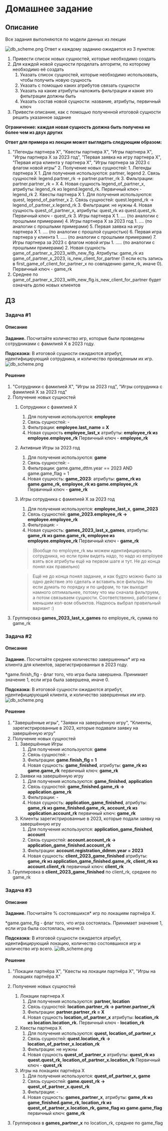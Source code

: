 # Домашнее задание

## Описание

Все задания выполняются по модели данных из лекции

![db_scheme.png](pictures/db_scheme.png)
Ответ к каждому заданию ожидается из 3 пунктов:

1. Привести список новых сущностей, которые необходимо создать
2. Для каждой новой сущности проделать алгоритм, по которому необходимо её создать
    1. Указать список сущностей, которые необходимо использовать, чтобы получить новую сущность
    2. Указать с помощью каких атрибутов связать сущности
    3. Указать на какие атрибуты наложить фильтрации и какие это фильтрации должны быть
    4. Указать состав новой сущности: название, атрибуты, первичный ключ
3. Привести описание, как с помощью полученной итоговой сущности решить указанное задание

**Ограничение: каждая новая сущность должна быть получена не более чем из двух других**

**Ответ для примера из лекции может выглядеть следующим образом:**

1. "Легенды партнера Х", "Квесты партнера Х", "Игры партнера Х", "Игры партнера X за 2023 год", "Первая заявка на игру
   партнера Х", "Первая игра клиента у партнера Х", "Игры партнера за 2023 с флагом новой игры"
    2. Получение новых сущностей:
        1. Легенды партнера Х
            1. Для получения используются: partner, legend
            2. Связь сущностей: legend.partner_rk -> partner.partner_rk
            3. Фильтрации: partner.partner_rk = X
            4. Новая сущность legend_of_partner_x, атрибуты: legend_rk из legend.legend_rk. Первичный ключ - legend_rk
        2. Квесты партнера Х
            1. Для получения используются: quest, legend_of_partner_x
            2. Связь сущностей: quest.legend_rk -> legend_of_partner_x.legend_rk
            3. Фильтрации: не нужны
            4. Новая сущность quest_of_partner_x, атрибуты: quest_rk из quest.quest_rk. Первичный ключ - quest_rk
        3. Игры партнера Х
            1. .... (по аналогии с прошлыми примерами)
        4. Игры партнера X за 2023 год
            1. .... (по аналогии с прошлыми примерами)
        5. Первая заявка на игру партнера Х
            1. .... (по аналогии с прошлой сущностью)
        6. Первая игра партнера у клиента
            1. ..... (по аналогии с прошлыми примерами)
        7. Игры партнера за 2023 с флагом новой игры
            1. ..... (по аналогии с прошлыми примерами)
            2. Новая сущность game_of_partner_x_2023_with_new_flg. Атрибуты: game_rk из game_of_partner_x_2023,
               is_new_client_for_partner (1 если есть запись в first_game_of_client_for_partner_x по совпадению game_rk,
               иначе 0). Первичный ключ - game_rk
3. Среднее по game_of_partner_x_2023_with_new_flg.is_new_client_for_partner будет означать долю новых клиентов

## ДЗ

### Задача #1

#### Описание

**Задание.** Посчитайте количество игр, которые были проведены сотрудниками с фамилией X в 2023 году.

**Подсказка:** В итоговой сущности ожидаются атрибут, идентифицирующий сотрудника, и количество проведенным их игр.
![db_scheme.png](pictures/db_scheme.png)

#### Решение

1. "Сотрудники с фамилией X", "Игры за 2023 год", "Игры сотрудника с фамилией Х за 2023 год"
2. Получение новых сущностей
    1. Сотрудники с фамилией Х
        1. Для получения используются: **employee**
        2. Связь сущностей: -
        3. Фильтрации: **employee.last_name = X**
        4. Новая сущность **employee_last_x**
           атрибуты: **employee_rk из employee.employee_rk**
           Первичный ключ - **employee_rk**
    2. Активные Игры за 2023 год
        1. Для получения используются: **game**
        2. Связь сущностей: -
        3. Фильтрации: game.game_dttm.year == 2023 AND game.game_flag = 1
        4. Новая сущность: **game_2023**:
           атрибуты: **game_rk из game.game_rk, employee_rk из game.employee_rk**
           Первичный ключ - **game_rk**
    3. Игры сотрудника с фамилией Х за 2023 год
        1. Для получения используются:  **employee_last_x**, **game_2023**
        2. Связь сущностей: **game_2023.employee_rk -> employee.employee_rk**
        3. Фильтрация: -
        4. Новая сущность: **games_2023_last_x_games**,
           атрибуты: **game_rk из game.game_rk, employee из employee.employee_rk**
           Первичный ключ - **game_rk**
       > (Вообще по employee_rk мы можем идентифицировать сотрудника, но если прям видеть надо, то надо из employee
       взять все атрибуты ещё на первом шаге и тут. Не до конца понял как правильно)

       > Ещё не до конца понял задание, и как будто можно было за одно действие это сделать и вставить все фильтры. Но
       если думать по порядку и по цифрам, то так выходит намного оптимальнее, потому что мы сначала фильтруем, а потом
       связываем сущности. Соответственно, работаем с меньшим кол-вом объектов. Надеюсь выбрал правильный вариант :)
3. Группировка **games_2023_last_x_games** по employee_rk, сумма по game_rk

### Задача #2

#### Описание

**Задание.** Посчитайте среднее количество завершенных* игр на клиента для клиентов, зарегистрированных в 2023 году.

*game.finish_flg - флаг того, что игра была завершена. Принимает значение 1, если игра была завершена, иначе 0.

**Подсказка:** В итоговой сущности ожидаются атрибут, идентифицирующий клиента, и количество завершенных им игр.
![db_scheme.png](pictures/db_scheme.png)

#### Решение

1. "Завершённые игры", "Заявки на завершённую игру", "Клиенты,
   зарегистрированные в 2023, которые подавали заявку на завершённую игру"
2. Получение новых сущностей
    1. Завершённые Игры
        1. Для получения используются: **game**
        2. Связь сущностей: -
        3. Фильтрации: **game.finish_flg = 1**
        4. Новая сущность: **game_finished**,
           атрибуты: **game_rk из game.game_rk**
           первичный ключ: **game_rk**
    2. Заявки на завершённую игру
        1. Для получения используются: **game_finished**, **application**
        2. Связь сущностей: **game_finished.game_rk -> application.game_rk**
        3. Фильтрации: -
        4. Новая сущность: **application_game_finished**,
           атрибуты: **game_rk из game_finished.game_rk, account_rk из application.account_rk**
           первичный ключ: **game_rk**
    3. Клиенты зарегистрированные в 2023, которые подали заявку на завершённую игру
        1. Для получения используются: **application_game_finished**, **account**
        2. Связь сущностей: **account.account_rk -> application_game_finished.account_rk**
        3. Фильтрации: **account.registration_ddmm.year = 2023**
        4. Новая сущность: **client_2023_game_finished**
           атрибуты: **game_rk из application_game_finished.game_rk, client_rk из account.client_rk**
           первичный ключ: **client_rk**
3. Группировка в **client_2023_game_finished** по client_rk, среднее по game_rk

### Задача #3

#### Описание

**Задание.** Посчитайте % состоявшихся* игр по локациям партнёра Х.

*game.game_flg - флаг того, что игра состоялась. Принимает значение 1, если игра была состоялась, иначе 0.

**Подсказка:** В итоговой сущности ожидается атрибут, идентифицирующий локацию, количество состоявшихся игр и количество
игр всего.
![db_scheme.png](pictures%2Fdb_scheme.png)

#### Решение

1. "Локации партнёра Х", "Квесты на локации партнёра Х", "Игры на локациях партнёра Х"
2. Получение новых сущностей
    1. Локации партнера Х
        1. Для получения используются: **partner, location**
        2. Связь сущностей: **location.partner_rk -> partner.partner_rk**
        3. Фильтрации: **partner.partner_rk = X**
        4. Новая сущность **location_of_partner_x**
           атрибуты: **location_rk из location.location_rk.**
           Первичный ключ - **location_rk**
    2. Квесты партнера Х
        1. Для получения используются: **quest, location_of_partner_x**
        2. Связь сущностей: **quest.location_rk -> location_of_partner_x.location_rk**
        3. Фильтрации: не нужны
        4. Новая сущность **quest_of_partner_x**
           атрибуты: **quest_rk из quest.quest_rk, location_of_partner_x.location_rk**
           Первичный ключ - **quest_rk**
    3. Игры на локациях партнёра Х
        1. Для получения используются: **quest_of_partner_x, game**
        2. Связь сущностей: **game.quest_rk -> quest_of_partner_x.quest_rk**
        3. Фильтрации: -
        4. Новая сущность: **games_partner_x**,
           атрибуты: **game_rk из game_finished.game_rk, location_rk из quest_of_partner_x.location_rk, game_flag из**
           **game.game_flag**
           первичный ключ: **game_rk**
    
3. Группировка в **games_partner_x** по location_rk, среднее по game_flag



